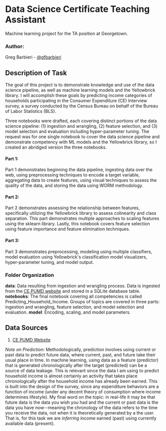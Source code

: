 # Data Science Certificate Teaching Assistant
Machine learning project for the TA position at Georgetown.

### Author:
Greg Barbieri - [@gfbarbieri](https://github.com/gfbarbieri)  

## Description of Task
The goal of this project is to demonstrate knowledge and use of the data science pipeline, as well as machine learning models and the Yellowbrick library. I will accomplish these goals by predicting income categories of households participating in the Consumer Expenditure (CE) Interview survey, a survey conducted by the Census Bureau on behalf of the Bureau of Labor Statistics (BLS).

Three notebooks were drafted, each covering distinct portions of the data science pipeline: (1) ingestion and wrangling, (2) feature selection, and (3) model selection and evaluation including hyper-parameter tuning. The request was for one single notebook to cover the data science pipeline and demonstrate competency with ML models and the Yellowbrick library, so I created an abridged version the three notebooks.

#### Part 1:
Part 1 demonstrates beginning the data pipeline, ingesting data over the web, using preprocessing techniques to encode a target variable, aggregating data to create features, using visual techniques to assess the quality of the data, and storing the data using WORM methodology.

#### Part 2:
Part 2 demonstrates assessing the relationship between features, specifically utilizing the Yellowbrick library to assess colinearity and class separation. This part demonstrates multiple approaches to scaling features using the sklearn library. Lastly, this notebook covers feature selection using feature importance and feature elimination techniques.

#### Part 3:
Part 3 demonstrates preprocessing, modeling using multiple classifiers, model evaluation using Yellowbrick's classification model visualizers, hyper-parameter tuning, and model output.

### Folder Organization
**data**: Data resulting from ingestion and wrangling process. Data is ingested from the [CE PUMD website](https://www.bls.gov/cex/pumd_data.htm) and stored in a SQLite database table.  
**notebooks**: The final notebook covering all competencies is called Predicting_Household_Income. Groups of topics are covered in three parts: ingestion and wrangling, feature selection, and model selection and evaluation.
**model**: Encoding, scaling, and model parameters.  

## Data Sources
1. [CE PUMD Website](https://www.bls.gov/cex/pumd.htm)

*Note on Prediction*: Methodologically, prediction involves using current or past data to predict future data, where current, past, and future take their usual place in time. In machine learning, using data as a feature (predictor) that is generated chronologically after the target (predicted) can be a source of data leakage. This is relevant since the data I am using to predict household income is almost certainly an activity that takes place chronologically after the household income has already been earned. This is built into the design of the survey, since any expenditure behaviors are a function of income (under any decent theory of consumption where income determines lifestyle). My final word on the topic: in real-life it may be that future data is the data you wish you had and the current or past data is the data you have now--meaning the chronology of the data refers to the time you receive the data, not when it is theoretically generated by a the user. That is, for this task we are *inferring* income earned (past) using currently available data (present).
